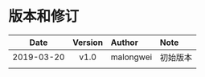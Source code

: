 # 版本和修订 #

| Date       | Version   |  Author    | Note  |
| --------   | :-----:   | :----      | :---- |
| 2019-03-20 | v1.0      | malongwei  | 初始版本 |
|            |           |            | |